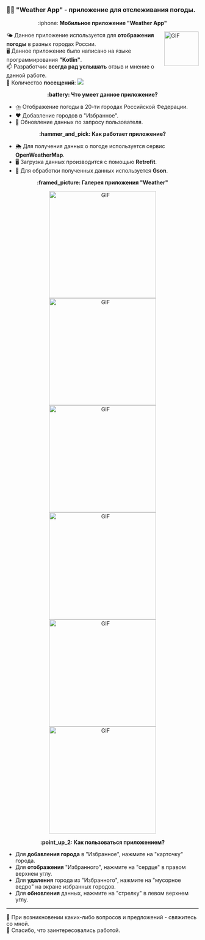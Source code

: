 ### :man_student: "Weather App" - приложение для отслеживания погоды.

 <p align="center">
 :iphone:<b> Мобильное приложение "Weather App"</b>  
 </p>
 
 <img align="right" alt="GIF" src="https://github.com/coder-chekunkov/TechnicalTaskWeather/blob/main/wiki_images/ic_android.png" width="90" />

:sun_behind_small_cloud: Данное приложение используется для **отображения погоды** в разных городах России. <br/> 
:desktop_computer: Данное приложение было написано на языке программирования **"Kotlin"**. <br/>
:mailbox: Разработчик **всегда рад услышать** отзыв и мнение о данной работе. <br/>
:eyes: Количество **посещений**: ![](https://visitor-badge.glitch.me/badge?page_id=coder-chekunkov.weather-app) <br/>

<p align="center">
   <b> :battery: Что умеет данное приложение?</b>  
</p>

 - :cloud_with_lightning_and_rain: Отображение погоды в 20-ти городах Российской Федерации. 
 - :heart: Добавление городов в "Избранное".
 - :repeat: Обновление данных по запросу пользователя.

<p align="center">
   <b> :hammer_and_pick: Как работает приложение?</b>  
</p>


 - :sun_behind_rain_cloud: Для получения данных о погоде используется сервис **OpenWeatherMap**.
 - :desktop_computer: Загрузка данных производится с помощью **Retrofit**.
 - :floppy_disk: Для обработки полученных данных используется **Gson**.

 <p align="center">
   <b> :framed_picture: Галерея приложения "Weather"</b>  
</p>

<p align="center">
 <img alt="GIF" src="https://github.com/coder-chekunkov/weather-app/blob/main/wiki_images/wiki_image_001.jpg" width="280"/>
 <img alt="GIF" src="https://github.com/coder-chekunkov/weather-app/blob/main/wiki_images/wiki_image_002.jpg" width="280"/>
 <img alt="GIF" src="https://github.com/coder-chekunkov/weather-app/blob/main/wiki_images/wiki_image_003.jpg" width="280"/> <br/>
 <img alt="GIF" src="https://github.com/coder-chekunkov/weather-app/blob/main/wiki_images/wiki_image_004.jpg" width="280"/>
 <img alt="GIF" src="https://github.com/coder-chekunkov/weather-app/blob/main/wiki_images/wiki_image_005.jpg" width="280"/>
 <img alt="GIF" src="https://github.com/coder-chekunkov/weather-app/blob/main/wiki_images/wiki_image_006.jpg" width="280"/>
</p>

<p align="center">
   <b> :point_up_2: Как пользоваться приложением?</b>  
</p>

 - Для **добавления города** в "Избранное", нажмите на "карточку" города.
 - Для **отображения** "Избранного", нажмите на "сердце" в правом верхнем углу.
 - Для **удаления** города из "Избранного", нажмите на "мусорное ведро" на экране избранных городов.
 - Для **обновления** данных, нажмите на "стрелку" в левом верхнем углу.

---

📧 При возникновении каких-либо вопросов и предложений - свяжитесь со мной. <br/>
🤝 Спасибо, что заинтересовались работой.

